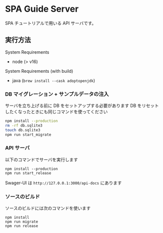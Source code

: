 # SPA Guide Server

SPA チュートリアルで用いる API サーバです。

## 実行方法

System Requirements

- node (> v16)

System Requirements (with build)

- java (`brew install --cask adoptopenjdk`)

### DB マイグレーション + サンプルデータの注入

サーバを立ち上げる前に DB をセットアップする必要があります
DB をリセットしたくなったときにも同じコマンドを使ってください

```sh
npm install --production
rm -rf db.sqlite3
touch db.sqlite3
npm run start_migrate
```

### API サーバ

以下のコマンドでサーバを実行します

```
npm install --production
npm run start_release
```

Swager-UI は `http://127.0.0.1:3000/api-docs` にあります

### ソースのビルド

ソースのビルドには次のコマンドを使います

```
npm install
npm run migrate
npm run release
```
